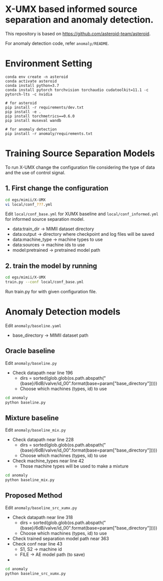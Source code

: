 
# X-UMX based informed source separation and anomaly detection.


This repository is based on https://github.com/asteroid-team/asteroid.

For anomaly detection code, refer `anomaly/README`.

# Environment Setting
```base
conda env create -n asteroid
conda activate asteroid
conda install python=3.7
conda install pytorch torchvision torchaudio cudatoolkit=11.1 -c pytorch-lts -c nvidia

# for asteroid
pip install -r requirements/dev.txt
pip install -e .
pip install torchmetrics==0.6.0
pip install museval wandb

# for anomaly detection
pip install -r anomaly/requirements.txt

```

# Training Source Separation Models
To run X-UMX change the configuration file considering the type of data and the use of control signal.
## 1. First change the configuration 
```bash
cd egs/mimii/X-UMX
vi local/conf_???.yml
```

Edit `local/conf_base.yml` for XUMX baseline and `local/conf_informed.yml` for informed source separation model.

* data:train_dir -> MIMII dataset directory
* data:output -> directory where checkpoint and log files will be saved
* data:machine_type -> machine types to use
* data:sources -> machine ids to use
* model:pretrained -> pretrained model path

## 2. train the model by running
```bash
cd egs/mimii/X-UMX
train.py --conf local/conf_base.yml
```
Run train.py for with given configuration file.


# Anomaly Detection models

Edit `anomaly/baseline.yaml`

* base_directory -> MIMII dataset path

## Oracle baseline

Edit `anomaly/baseline.py`

* Check datapath near line 196
  * dirs = sorted(glob.glob(os.path.abspath("{base}/6dB/valve/id_00".format(base=param["base_directory"]))))
  * Choose which machines (types, id) to use

```bash
cd anomaly
python baseline.py
```


## Mixture baseline

Edit `anomaly/baseline_mix.py`

* Check datapath near line 228
  * dirs = sorted(glob.glob(os.path.abspath("{base}/6dB/valve/id_00".format(base=param["base_directory"]))))
  * Choose which machines (types, id) to use
* Check machine_types near line 42
  * Those machine types will be used to make a mixture

```bash
cd anomaly
python baseline_mix.py
```

## Proposed Method


Edit `anomaly/baseline_src_xumx.py`

* Check datapath near line 318
  * dirs = sorted(glob.glob(os.path.abspath("{base}/6dB/valve/id_00".format(base=param["base_directory"]))))
  * Choose which machines (types, id) to use
* Check trained separation model path near 363
* Check conf near line 43
  * S1, S2 -> machine id
  * FILE -> AE model path (to save)
* 

```bash
cd anomaly
python baseline_src_xumx.py
```

